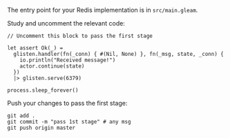 The entry point for your Redis implementation is in `src/main.gleam`.

Study and uncomment the relevant code: 

```gleam
// Uncomment this block to pass the first stage

let assert Ok(_) =
  glisten.handler(fn(_conn) { #(Nil, None) }, fn(_msg, state, _conn) {
    io.println("Received message!")
    actor.continue(state)
  })
  |> glisten.serve(6379)

process.sleep_forever()
```

Push your changes to pass the first stage:

```
git add .
git commit -m "pass 1st stage" # any msg
git push origin master
```
